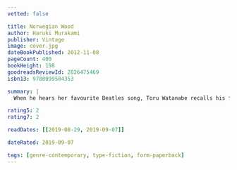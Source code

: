 ```yaml
---
vetted: false

title: Norwegian Wood
author: Haruki Murakami
publisher: Vintage
image: cover.jpg
dateBookPublished: 2012-11-08
pageCount: 400
bookHeight: 198
goodreadsReviewId: 2826475469
isbn13: 9780099584353

summary: |
  When he hears her favourite Beatles song, Toru Watanabe recalls his first love Naoko, the girlfriend of his best friend Kizuki. Immediately he is transported back almost twenty years to his student days in Tokyo, adrift in a world of uneasy friendships, casual sex, passion, loss and desire - to a time when an impetuous young woman called Midori marches into his life and he has to choose between the future and the past.

rating5: 2
rating7: 2

readDates: [[2019-08-29, 2019-09-07]]

dateRated: 2019-09-07

tags: [genre-contemporary, type-fiction, form-paperback]
---
```

